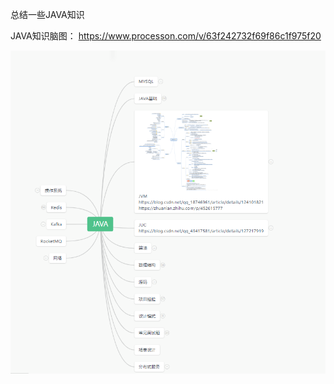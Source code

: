 总结一些JAVA知识

JAVA知识脑图： https://www.processon.com/v/63f242732f69f86c1f975f20

<img src="https://github.com/chenfeiliang/JavaSummarize/blob/main/%E8%84%91%E5%9B%BE.png">
